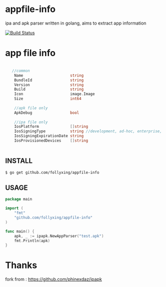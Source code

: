 # appfile-info
ipa and apk parser written in golang, aims to extract app information

[![Build Status](https://travis-ci.org/follyxing/appfile-info.svg?branch=master)](https://travis-ci.org/follyxing/appfile-info)


# app file info

```go

   //common
	Name                     string
	BundleId                 string
	Version                  string
	Build                    string
	Icon                     image.Image
	Size                     int64
	
	//apk file only
	ApkDebug                 bool
	
	//ipa file only
	IosPlatform              []string
	IosSigningType           string //development, ad-hoc, enterprise, app-store
	IosSigningExpirationDate string
	IosProvisionedDevices    []string
	
```



## INSTALL
	$ go get github.com/follyxing/appfile-info
  
## USAGE
```go
package main

import (
	"fmt"
	"github.com/follyxing/appfile-info"
)

func main() {
	apk, _ := ipapk.NewAppParser("test.apk")
	fmt.Println(apk)
}
```

# Thanks
fork from :
 https://github.com/phinexdaz/ipapk


